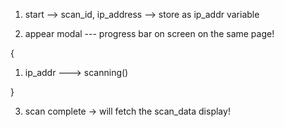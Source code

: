 1. start --> scan_id, ip_address --> store as ip_addr variable

2. appear modal --- progress bar on screen on the same page!

{

1. ip_addr ---> scanning()

}

3. scan complete -> will fetch the scan_data display!
